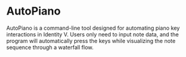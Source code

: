 # AutoPiano
AutoPiano is a command-line tool designed for automating piano key interactions in Identity V. Users only need to input note data, and the program will automatically press the keys while visualizing the note sequence through a waterfall flow.
